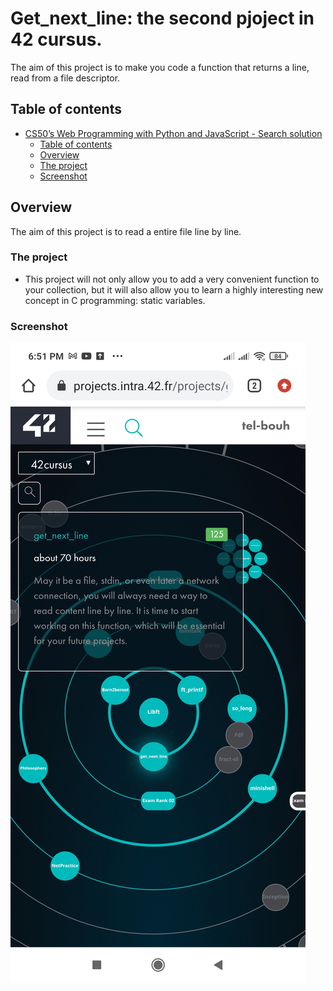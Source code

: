 # Get_next_line: the second pjoject in 42 cursus.

The aim of this project is to make you code a function that returns a line, read from a file descriptor.

## Table of contents

- [CS50’s Web Programming with Python and JavaScript - Search solution](#cs50s-web-programming-with-python-and-javascript---search-solution)
  - [Table of contents](#table-of-contents)
  - [Overview](#overview)
  - [The project](#the-project)
  - [Screenshot](#screenshot)



## Overview

The aim of this project is to read a entire file line by line.

### The project

- This project will not only allow you to add a very convenient function to your collection,
  but it will also allow you to learn a highly interesting new concept in C programming:
  static variables.



### Screenshot

![Result](./screenshot/Get_next_line.jpg)
